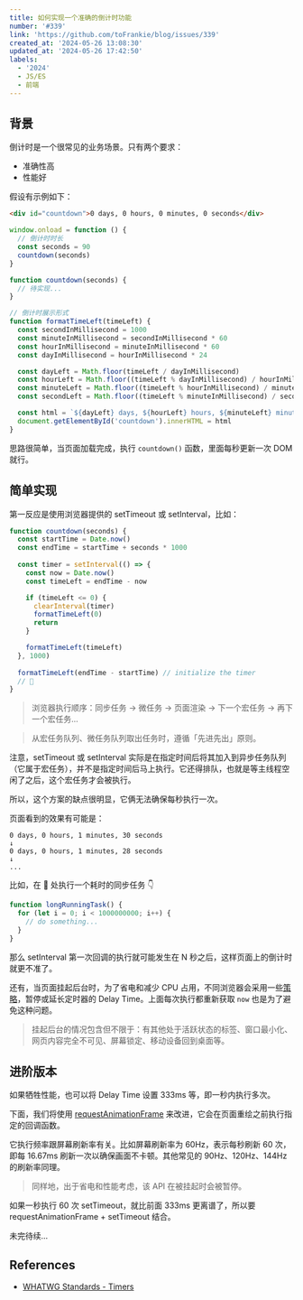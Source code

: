 ```yaml
---
title: 如何实现一个准确的倒计时功能
number: '#339'
link: 'https://github.com/toFrankie/blog/issues/339'
created_at: '2024-05-26 13:08:30'
updated_at: '2024-05-26 17:42:50'
labels:
  - '2024'
  - JS/ES
  - 前端
---
```

## 背景

倒计时是一个很常见的业务场景。只有两个要求：

- 准确性高
- 性能好

假设有示例如下：

```html
<div id="countdown">0 days, 0 hours, 0 minutes, 0 seconds</div>
```

```js
window.onload = function () {
  // 倒计时时长
  const seconds = 90
  countdown(seconds)
}

function countdown(seconds) {
  // 待实现...
}

// 倒计时展示形式
function formatTimeLeft(timeLeft) {
  const secondInMillisecond = 1000
  const minuteInMillisecond = secondInMillisecond * 60
  const hourInMillisecond = minuteInMillisecond * 60
  const dayInMillisecond = hourInMillisecond * 24

  const dayLeft = Math.floor(timeLeft / dayInMillisecond)
  const hourLeft = Math.floor((timeLeft % dayInMillisecond) / hourInMillisecond)
  const minuteLeft = Math.floor((timeLeft % hourInMillisecond) / minuteInMillisecond)
  const secondLeft = Math.floor((timeLeft % minuteInMillisecond) / secondInMillisecond)

  const html = `${dayLeft} days, ${hourLeft} hours, ${minuteLeft} minutes, ${secondLeft} seconds`
  document.getElementById('countdown').innerHTML = html
}
```

思路很简单，当页面加载完成，执行 `countdown()` 函数，里面每秒更新一次 DOM 就行。

## 简单实现

第一反应是使用浏览器提供的 setTimeout 或 setInterval，比如：

```js
function countdown(seconds) {
  const startTime = Date.now()
  const endTime = startTime + seconds * 1000
  
  const timer = setInterval(() => {
    const now = Date.now()
    const timeLeft = endTime - now

    if (timeLeft <= 0) {
      clearInterval(timer)
      formatTimeLeft(0)
      return
    }

    formatTimeLeft(timeLeft)
  }, 1000)
  
  formatTimeLeft(endTime - startTime) // initialize the timer
  // 🙋
}
```

> 浏览器执行顺序：同步任务 → 微任务 → 页面渲染 → 下一个宏任务 → 再下一个宏任务...

> 从宏任务队列、微任务队列取出任务时，遵循「先进先出」原则。

注意，setTimeout 或 setInterval 实际是在指定时间后将其加入到异步任务队列（它属于宏任务），并不是指定时间后马上执行。它还得排队，也就是等主线程空闲了之后，这个宏任务才会被执行。

所以，这个方案的缺点很明显，它俩无法确保每秒执行一次。

页面看到的效果有可能是：

```
0 days, 0 hours, 1 minutes, 30 seconds
↓
0 days, 0 hours, 1 minutes, 28 seconds
↓
...
```

比如，在 🙋 处执行一个耗时的同步任务 👇

```js
function longRunningTask() {
  for (let i = 0; i < 1000000000; i++) {
    // do something...
  }
}
```

那么 setInterval 第一次回调的执行就可能发生在 N 秒之后，这样页面上的倒计时就更不准了。

还有，当页面挂起后台时，为了省电和减少 CPU 占用，不同浏览器会采用一些[策略](https://developer.chrome.com/blog/timer-throttling-in-chrome-88)，暂停或延长定时器的 Delay Time。上面每次执行都重新获取 `now` 也是为了避免这种问题。

> 挂起后台的情况包含但不限于：有其他处于活跃状态的标签、窗口最小化、网页内容完全不可见、屏幕锁定、移动设备回到桌面等。

## 进阶版本

如果牺牲性能，也可以将 Delay Time 设置 333ms 等，即一秒内执行多次。

下面，我们将使用 [requestAnimationFrame](https://developer.mozilla.org/zh-CN/docs/Web/API/Window/requestAnimationFrame) 来改进，它会在页面重绘之前执行指定的回调函数。

它执行频率跟屏幕刷新率有关。比如屏幕刷新率为 60Hz，表示每秒刷新 60 次，即每 16.67ms 刷新一次以确保画面不卡顿。其他常见的 90Hz、120Hz、144Hz 的刷新率同理。

> 同样地，出于省电和性能考虑，该 API 在被挂起时会被暂停。


如果一秒执行 60 次 setTimeout，就比前面 333ms 更离谱了，所以要 requestAnimationFrame + setTimeout 结合。


未完待续...

## References

- [WHATWG Standards - Timers](https://html.spec.whatwg.org/multipage/timers-and-user-prompts.html#timers)



